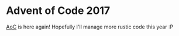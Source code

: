 # Advent of Code 2017

[AoC](http://adventofcode.com/2017/) is here again! Hopefully I'll manage more rustic code this year :P
